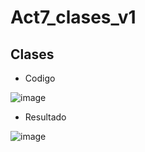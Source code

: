 # Act7_clases_v1

## Clases
- Codigo

![image](https://github.com/user-attachments/assets/665c8212-44cc-4188-9dda-e1c292335f05)
- Resultado

![image](https://github.com/user-attachments/assets/04fd0431-2d68-466b-9ad2-60fb458cf842)

